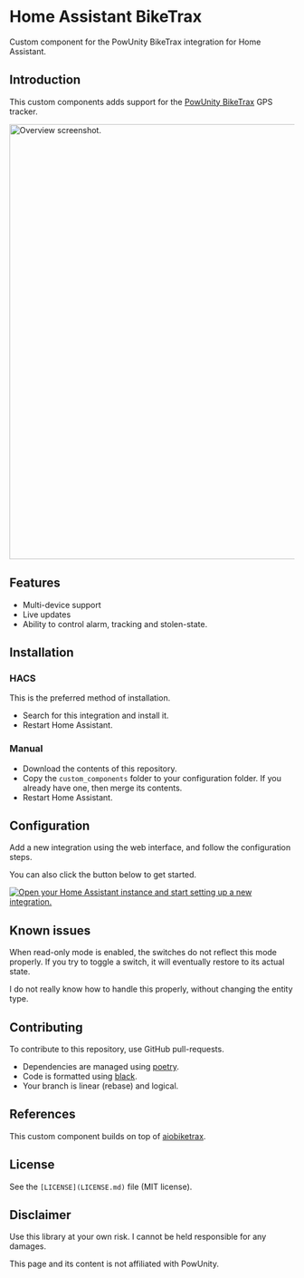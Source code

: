 # Home Assistant BikeTrax
Custom component for the PowUnity BikeTrax integration for Home Assistant.

## Introduction
This custom components adds support for the
[PowUnity BikeTrax](https://powunity.com/) GPS tracker.

[<img src="docs/images/screenshot.png" width="768" alt="Overview screenshot.">](docs/images/screenshot.png)

## Features
* Multi-device support
* Live updates
* Ability to control alarm, tracking and stolen-state.

## Installation

### HACS
This is the preferred method of installation.

- Search for this integration and install it.
- Restart Home Assistant.

### Manual
- Download the contents of this repository.
- Copy the `custom_components` folder to your configuration folder. If you
  already have one, then merge its contents.
- Restart Home Assistant.

## Configuration
Add a new integration using the web interface, and follow the configuration steps.

You can also click the button below to get started.

[![Open your Home Assistant instance and start setting up a new integration.](https://my.home-assistant.io/badges/config_flow_start.svg)](https://my.home-assistant.io/redirect/config_flow_start/?domain=biketrax)
  
## Known issues
When read-only mode is enabled, the switches do not reflect this mode properly.
If you try to toggle a switch, it will eventually restore to its actual state.

I do not really know how to handle this properly, without changing the entity
type.

## Contributing
To contribute to this repository, use GitHub pull-requests.

- Dependencies are managed using [poetry](https://python-poetry.org/).
- Code is formatted using [black](https://github.com/psf/black).
- Your branch is linear (rebase) and logical.

## References
This custom component builds on top of
[aiobiketrax](https://github.com/basilfx/aiobiketrax).

## License
See the `[LICENSE](LICENSE.md)` file (MIT license).

## Disclaimer
Use this library at your own risk. I cannot be held responsible for any
damages.

This page and its content is not affiliated with PowUnity.

